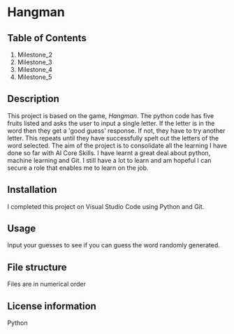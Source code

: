 # Hangman
## Table of Contents
1. Milestone_2
2. Milestone_3
3. Milestone_4
4. Milestone_5
## Description
This project is based on the game, *Hangman*. The python code has five fruits listed and asks the user to input a single letter. If the letter is in the word then they get a 'good guess' response. If not, they have to try another letter. This repeats until they have successfully spelt out the letters of the word selected.
The aim of the project is to consolidate all the learning I have done so far with AI Core Skills.
I have learnt a great deal about python, machine learning and Git. I still have a lot to learn and am hopeful I can secure a role that enables me to learn on the job.

## Installation
I completed this project on Visual Studio Code using Python and Git.
## Usage
Input your guesses to see if you can guess the word randomly generated.
## File structure
Files are in numerical order
## License information
Python
